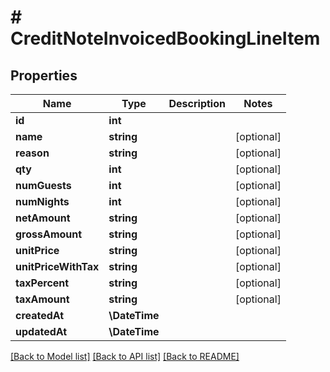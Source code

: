 # # CreditNoteInvoicedBookingLineItem

## Properties

Name | Type | Description | Notes
------------ | ------------- | ------------- | -------------
**id** | **int** |  |
**name** | **string** |  | [optional]
**reason** | **string** |  | [optional]
**qty** | **int** |  | [optional]
**numGuests** | **int** |  | [optional]
**numNights** | **int** |  | [optional]
**netAmount** | **string** |  | [optional]
**grossAmount** | **string** |  | [optional]
**unitPrice** | **string** |  | [optional]
**unitPriceWithTax** | **string** |  | [optional]
**taxPercent** | **string** |  | [optional]
**taxAmount** | **string** |  | [optional]
**createdAt** | **\DateTime** |  |
**updatedAt** | **\DateTime** |  |

[[Back to Model list]](../../README.md#models) [[Back to API list]](../../README.md#endpoints) [[Back to README]](../../README.md)
